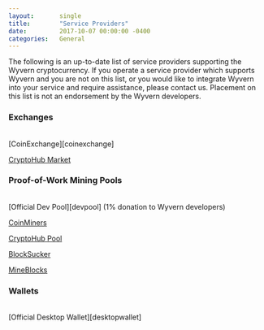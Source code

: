 ```yaml
---
layout:       single
title:        "Service Providers"
date:         2017-10-07 00:00:00 -0400
categories:   General
---
```


The following is an up-to-date list of service providers supporting the Wyvern cryptocurrency. If you operate a service provider which supports Wyvern and you are not on this list, or you would like to integrate Wyvern into your service and require assistance, please contact us. Placement on this list is not an endorsement by the Wyvern developers.

### Exchanges

<br />
[CoinExchange][coinexchange]

[CryptoHub Market][cryptohubmarket]

### Proof-of-Work Mining Pools

<br />
[Official Dev Pool][devpool] (1% donation to Wyvern developers)

[CoinMiners][coinminers]

[CryptoHub Pool][cryptohubpool]

[BlockSucker][blocksucker]

[MineBlocks][mineblocks]


### Wallets

<br />
[Official Desktop Wallet][desktopwallet]

[coinexchange]:     https://www.coinexchange.io/market/WYV/BTC
[cryptohubmarket]:  https://cryptohub.online/market/WYV/
[devpool]:          https://pool.projectwyvern.com
[coinminers]:       https://pool.coin-miners.info/
[cryptohubpool]:    https://cryptohub.online/pools/
[blocksucker]:      https://blocksuckernation.com/
[mineblocks]:       http://pool.mineblocks.co.uk/getting_started
[desktopwallet]:    /tutorials/getting-started

